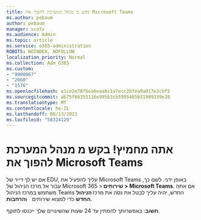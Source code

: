 ```yaml
---
title: בקש מ מנהל המערכת להפוך את Microsoft Teams
ms.author: pebaum
author: pebaum
manager: scotv
ms.audience: Admin
ms.topic: article
ms.service: o365-administration
ROBOTS: NOINDEX, NOFOLLOW
localization_priority: Normal
ms.collection: Adm_O365
ms.custom:
- "9000067"
- "2660"
- "1576"
ms.openlocfilehash: e1ce2e78f5ea6eaa8c1a7ecc2bfea9a017e3cbf5
ms.sourcegitcommit: ab75f66355116e995b3cb5505465b31989339e28
ms.translationtype: MT
ms.contentlocale: he-IL
ms.lasthandoff: 08/13/2021
ms.locfileid: "58324129"
---
```

# <a name="youre-missing-out-ask-your-admin-to-enable-microsoft-teams"></a>אתה מחמיץ! בקש מ מנהל המערכת להפוך את Microsoft Teams

אם יש לך דייר של EDU, עליך להפעיל את Microsoft Teams באופן ידני. לשם כך, עבור אל מרכז הניהול של Microsoft 365 > **שירותים > Microsoft Teams**. אם אתה משתמש במרכז הניהול Teams החדש, יהיה עליך לבטל את נסה את מרכז **הניהול החדש** כדי למצוא שירותים    **והרחבות**. 

**חשוב**: באפשרותך להמתין עד 24 שעות שהשינויים שלך ייכנסו לתוקף.